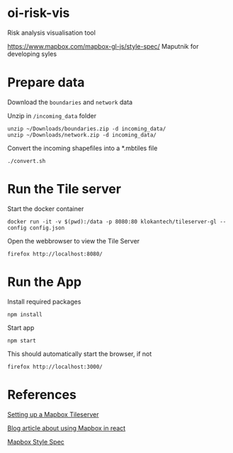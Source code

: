 # oi-risk-vis
Risk analysis visualisation tool

https://www.mapbox.com/mapbox-gl-js/style-spec/
Maputnik for developing syles

# Prepare data
Download the ``boundaries`` and ``network`` data

Unzip in ``/incoming_data`` folder

    unzip ~/Downloads/boundaries.zip -d incoming_data/
    unzip ~/Downloads/network.zip -d incoming_data/

Convert the incoming shapefiles into a *.mbtiles file

    ./convert.sh

# Run the Tile server

Start the docker container

    docker run -it -v $(pwd):/data -p 8080:80 klokantech/tileserver-gl --config config.json

Open the webbrowser to view the Tile Server

    firefox http://localhost:8080/

# Run the App

Install required packages

    npm install

Start app

    npm start

This should automatically start the browser, if not

    firefox http://localhost:3000/

# References

[Setting up a Mapbox Tileserver](https://openmaptiles.org/docs/)

[Blog article about using Mapbox in react](https://blog.mapbox.com/mapbox-gl-js-react-764da6cc074a)

[Mapbox Style Spec](https://www.mapbox.com/mapbox-gl-js/style-spec/)